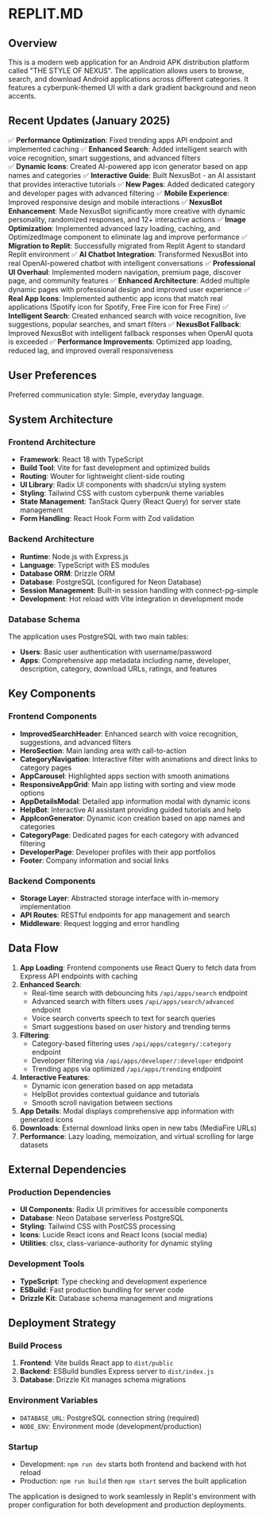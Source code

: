 # REPLIT.MD

## Overview

This is a modern web application for an Android APK distribution platform called "THE STYLE OF NEXUS". The application allows users to browse, search, and download Android applications across different categories. It features a cyberpunk-themed UI with a dark gradient background and neon accents.

## Recent Updates (January 2025)

✅ **Performance Optimization**: Fixed trending apps API endpoint and implemented caching
✅ **Enhanced Search**: Added intelligent search with voice recognition, smart suggestions, and advanced filters  
✅ **Dynamic Icons**: Created AI-powered app icon generator based on app names and categories
✅ **Interactive Guide**: Built NexusBot - an AI assistant that provides interactive tutorials
✅ **New Pages**: Added dedicated category and developer pages with advanced filtering
✅ **Mobile Experience**: Improved responsive design and mobile interactions
✅ **NexusBot Enhancement**: Made NexusBot significantly more creative with dynamic personality, randomized responses, and 12+ interactive actions
✅ **Image Optimization**: Implemented advanced lazy loading, caching, and OptimizedImage component to eliminate lag and improve performance
✅ **Migration to Replit**: Successfully migrated from Replit Agent to standard Replit environment
✅ **AI Chatbot Integration**: Transformed NexusBot into real OpenAI-powered chatbot with intelligent conversations
✅ **Professional UI Overhaul**: Implemented modern navigation, premium page, discover page, and community features
✅ **Enhanced Architecture**: Added multiple dynamic pages with professional design and improved user experience
✅ **Real App Icons**: Implemented authentic app icons that match real applications (Spotify icon for Spotify, Free Fire icon for Free Fire)
✅ **Intelligent Search**: Created enhanced search with voice recognition, live suggestions, popular searches, and smart filters
✅ **NexusBot Fallback**: Improved NexusBot with intelligent fallback responses when OpenAI quota is exceeded
✅ **Performance Improvements**: Optimized app loading, reduced lag, and improved overall responsiveness

## User Preferences

Preferred communication style: Simple, everyday language.

## System Architecture

### Frontend Architecture
- **Framework**: React 18 with TypeScript
- **Build Tool**: Vite for fast development and optimized builds
- **Routing**: Wouter for lightweight client-side routing
- **UI Library**: Radix UI components with shadcn/ui styling system
- **Styling**: Tailwind CSS with custom cyberpunk theme variables
- **State Management**: TanStack Query (React Query) for server state management
- **Form Handling**: React Hook Form with Zod validation

### Backend Architecture
- **Runtime**: Node.js with Express.js
- **Language**: TypeScript with ES modules
- **Database ORM**: Drizzle ORM
- **Database**: PostgreSQL (configured for Neon Database)
- **Session Management**: Built-in session handling with connect-pg-simple
- **Development**: Hot reload with Vite integration in development mode

### Database Schema
The application uses PostgreSQL with two main tables:
- **Users**: Basic user authentication with username/password
- **Apps**: Comprehensive app metadata including name, developer, description, category, download URLs, ratings, and features

## Key Components

### Frontend Components
- **ImprovedSearchHeader**: Enhanced search with voice recognition, suggestions, and advanced filters
- **HeroSection**: Main landing area with call-to-action
- **CategoryNavigation**: Interactive filter with animations and direct links to category pages
- **AppCarousel**: Highlighted apps section with smooth animations
- **ResponsiveAppGrid**: Main app listing with sorting and view mode options
- **AppDetailsModal**: Detailed app information modal with dynamic icons
- **HelpBot**: Interactive AI assistant providing guided tutorials and help
- **AppIconGenerator**: Dynamic icon creation based on app names and categories
- **CategoryPage**: Dedicated pages for each category with advanced filtering
- **DeveloperPage**: Developer profiles with their app portfolios
- **Footer**: Company information and social links

### Backend Components
- **Storage Layer**: Abstracted storage interface with in-memory implementation
- **API Routes**: RESTful endpoints for app management and search
- **Middleware**: Request logging and error handling

## Data Flow

1. **App Loading**: Frontend components use React Query to fetch data from Express API endpoints with caching
2. **Enhanced Search**: 
   - Real-time search with debouncing hits `/api/apps/search` endpoint
   - Advanced search with filters uses `/api/apps/search/advanced` endpoint
   - Voice search converts speech to text for search queries
   - Smart suggestions based on user history and trending terms
3. **Filtering**: 
   - Category-based filtering uses `/api/apps/category/:category` endpoint
   - Developer filtering via `/api/apps/developer/:developer` endpoint
   - Trending apps via optimized `/api/apps/trending` endpoint
4. **Interactive Features**:
   - Dynamic icon generation based on app metadata
   - HelpBot provides contextual guidance and tutorials
   - Smooth scroll navigation between sections
5. **App Details**: Modal displays comprehensive app information with generated icons
6. **Downloads**: External download links open in new tabs (MediaFire URLs)
7. **Performance**: Lazy loading, memoization, and virtual scrolling for large datasets

## External Dependencies

### Production Dependencies
- **UI Components**: Radix UI primitives for accessible components
- **Database**: Neon Database serverless PostgreSQL
- **Styling**: Tailwind CSS with PostCSS processing
- **Icons**: Lucide React icons and React Icons (social media)
- **Utilities**: clsx, class-variance-authority for dynamic styling

### Development Tools
- **TypeScript**: Type checking and development experience
- **ESBuild**: Fast production bundling for server code
- **Drizzle Kit**: Database schema management and migrations

## Deployment Strategy

### Build Process
1. **Frontend**: Vite builds React app to `dist/public`
2. **Backend**: ESBuild bundles Express server to `dist/index.js`
3. **Database**: Drizzle Kit manages schema migrations

### Environment Variables
- `DATABASE_URL`: PostgreSQL connection string (required)
- `NODE_ENV`: Environment mode (development/production)

### Startup
- Development: `npm run dev` starts both frontend and backend with hot reload
- Production: `npm run build` then `npm start` serves the built application

The application is designed to work seamlessly in Replit's environment with proper configuration for both development and production deployments.